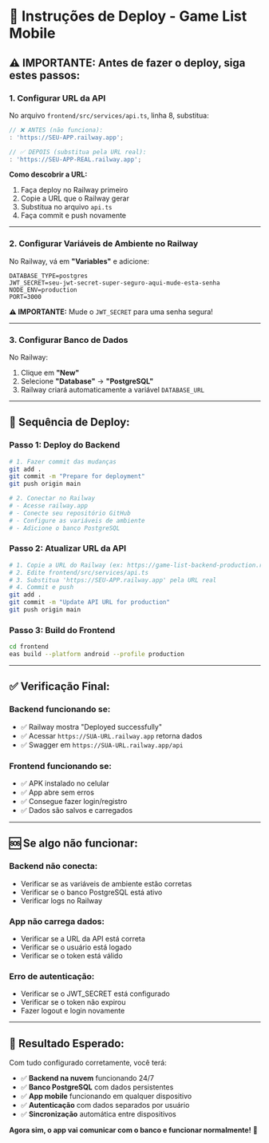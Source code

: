 # 🚀 Instruções de Deploy - Game List Mobile

## ⚠️ **IMPORTANTE: Antes de fazer o deploy, siga estes passos:**

### **1. Configurar URL da API**

No arquivo `frontend/src/services/api.ts`, linha 8, substitua:

```typescript
// ❌ ANTES (não funciona):
: 'https://SEU-APP.railway.app';

// ✅ DEPOIS (substitua pela URL real):
: 'https://SEU-APP-REAL.railway.app';
```

**Como descobrir a URL:**
1. Faça deploy no Railway primeiro
2. Copie a URL que o Railway gerar
3. Substitua no arquivo `api.ts`
4. Faça commit e push novamente

---

### **2. Configurar Variáveis de Ambiente no Railway**

No Railway, vá em **"Variables"** e adicione:

```
DATABASE_TYPE=postgres
JWT_SECRET=seu-jwt-secret-super-seguro-aqui-mude-esta-senha
NODE_ENV=production
PORT=3000
```

**⚠️ IMPORTANTE:** Mude o `JWT_SECRET` para uma senha segura!

---

### **3. Configurar Banco de Dados**

No Railway:
1. Clique em **"New"**
2. Selecione **"Database"** → **"PostgreSQL"**
3. Railway criará automaticamente a variável `DATABASE_URL`

---

## 🎯 **Sequência de Deploy:**

### **Passo 1: Deploy do Backend**
```bash
# 1. Fazer commit das mudanças
git add .
git commit -m "Prepare for deployment"
git push origin main

# 2. Conectar no Railway
# - Acesse railway.app
# - Conecte seu repositório GitHub
# - Configure as variáveis de ambiente
# - Adicione o banco PostgreSQL
```

### **Passo 2: Atualizar URL da API**
```bash
# 1. Copie a URL do Railway (ex: https://game-list-backend-production.railway.app)
# 2. Edite frontend/src/services/api.ts
# 3. Substitua 'https://SEU-APP.railway.app' pela URL real
# 4. Commit e push
git add .
git commit -m "Update API URL for production"
git push origin main
```

### **Passo 3: Build do Frontend**
```bash
cd frontend
eas build --platform android --profile production
```

---

## ✅ **Verificação Final:**

### **Backend funcionando se:**
- ✅ Railway mostra "Deployed successfully"
- ✅ Acessar `https://SUA-URL.railway.app` retorna dados
- ✅ Swagger em `https://SUA-URL.railway.app/api`

### **Frontend funcionando se:**
- ✅ APK instalado no celular
- ✅ App abre sem erros
- ✅ Consegue fazer login/registro
- ✅ Dados são salvos e carregados

---

## 🆘 **Se algo não funcionar:**

### **Backend não conecta:**
- Verificar se as variáveis de ambiente estão corretas
- Verificar se o banco PostgreSQL está ativo
- Verificar logs no Railway

### **App não carrega dados:**
- Verificar se a URL da API está correta
- Verificar se o usuário está logado
- Verificar se o token está válido

### **Erro de autenticação:**
- Verificar se o JWT_SECRET está configurado
- Verificar se o token não expirou
- Fazer logout e login novamente

---

## 🎉 **Resultado Esperado:**

Com tudo configurado corretamente, você terá:

- ✅ **Backend na nuvem** funcionando 24/7
- ✅ **Banco PostgreSQL** com dados persistentes
- ✅ **App mobile** funcionando em qualquer dispositivo
- ✅ **Autenticação** com dados separados por usuário
- ✅ **Sincronização** automática entre dispositivos

**Agora sim, o app vai comunicar com o banco e funcionar normalmente!** 🚀
